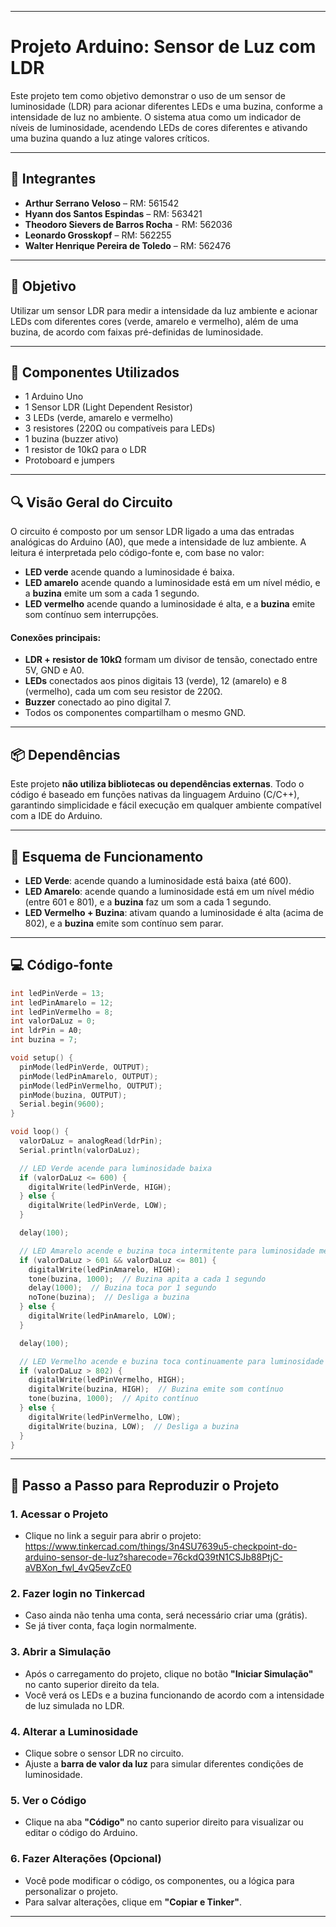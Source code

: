 
---

# Projeto Arduino: Sensor de Luz com LDR

Este projeto tem como objetivo demonstrar o uso de um sensor de luminosidade (LDR) para acionar diferentes LEDs e uma buzina, conforme a intensidade de luz no ambiente. O sistema atua como um indicador de níveis de luminosidade, acendendo LEDs de cores diferentes e ativando uma buzina quando a luz atinge valores críticos.

---

## 👥 Integrantes

- **Arthur Serrano Veloso** – RM: 561542  
- **Hyann dos Santos Espindas** – RM: 563421
- **Theodoro Sievers de Barros Rocha** - RM: 562036
- **Leonardo Grosskopf** – RM: 562255  
- **Walter Henrique Pereira de Toledo** – RM: 562476  

---

## 🎯 Objetivo

Utilizar um sensor LDR para medir a intensidade da luz ambiente e acionar LEDs com diferentes cores (verde, amarelo e vermelho), além de uma buzina, de acordo com faixas pré-definidas de luminosidade.

---

## 🧰 Componentes Utilizados

- 1 Arduino Uno  
- 1 Sensor LDR (Light Dependent Resistor)  
- 3 LEDs (verde, amarelo e vermelho)  
- 3 resistores (220Ω ou compatíveis para LEDs)  
- 1 buzina (buzzer ativo)  
- 1 resistor de 10kΩ para o LDR  
- Protoboard e jumpers  

---

## 🔍 Visão Geral do Circuito

O circuito é composto por um sensor LDR ligado a uma das entradas analógicas do Arduino (A0), que mede a intensidade de luz ambiente. A leitura é interpretada pelo código-fonte e, com base no valor:

- **LED verde** acende quando a luminosidade é baixa.
- **LED amarelo** acende quando a luminosidade está em um nível médio, e a **buzina** emite um som a cada 1 segundo.
- **LED vermelho** acende quando a luminosidade é alta, e a **buzina** emite som contínuo sem interrupções.

#### Conexões principais:
- **LDR + resistor de 10kΩ** formam um divisor de tensão, conectado entre 5V, GND e A0.
- **LEDs** conectados aos pinos digitais 13 (verde), 12 (amarelo) e 8 (vermelho), cada um com seu resistor de 220Ω.
- **Buzzer** conectado ao pino digital 7.
- Todos os componentes compartilham o mesmo GND.

---

## 📦 Dependências

Este projeto **não utiliza bibliotecas ou dependências externas**. Todo o código é baseado em funções nativas da linguagem Arduino (C/C++), garantindo simplicidade e fácil execução em qualquer ambiente compatível com a IDE do Arduino.

---

## 🔌 Esquema de Funcionamento

- **LED Verde**: acende quando a luminosidade está baixa (até 600).
- **LED Amarelo**: acende quando a luminosidade está em um nível médio (entre 601 e 801), e a **buzina** faz um som a cada 1 segundo.
- **LED Vermelho + Buzina**: ativam quando a luminosidade é alta (acima de 802), e a **buzina** emite som contínuo sem parar.

---

## 💻 Código-fonte

```cpp
int ledPinVerde = 13;
int ledPinAmarelo = 12;
int ledPinVermelho = 8;
int valorDaLuz = 0;
int ldrPin = A0;
int buzina = 7;

void setup() {
  pinMode(ledPinVerde, OUTPUT);
  pinMode(ledPinAmarelo, OUTPUT);
  pinMode(ledPinVermelho, OUTPUT);
  pinMode(buzina, OUTPUT);
  Serial.begin(9600);
}

void loop() {
  valorDaLuz = analogRead(ldrPin);
  Serial.println(valorDaLuz);

  // LED Verde acende para luminosidade baixa
  if (valorDaLuz <= 600) {
    digitalWrite(ledPinVerde, HIGH);
  } else {
    digitalWrite(ledPinVerde, LOW);
  }

  delay(100);

  // LED Amarelo acende e buzina toca intermitente para luminosidade média
  if (valorDaLuz > 601 && valorDaLuz <= 801) {
    digitalWrite(ledPinAmarelo, HIGH);
    tone(buzina, 1000);  // Buzina apita a cada 1 segundo
    delay(1000);  // Buzina toca por 1 segundo
    noTone(buzina);  // Desliga a buzina
  } else {
    digitalWrite(ledPinAmarelo, LOW);
  }

  delay(100);

  // LED Vermelho acende e buzina toca continuamente para luminosidade alta
  if (valorDaLuz > 802) {
    digitalWrite(ledPinVermelho, HIGH);
    digitalWrite(buzina, HIGH);  // Buzina emite som contínuo
    tone(buzina, 1000);  // Apito contínuo
  } else {
    digitalWrite(ledPinVermelho, LOW);
    digitalWrite(buzina, LOW);  // Desliga a buzina
  }
}
```

---

## 🧪 Passo a Passo para Reproduzir o Projeto

### 1. Acessar o Projeto
- Clique no link a seguir para abrir o projeto:  
https://www.tinkercad.com/things/3n4SU7639u5-checkpoint-do-arduino-sensor-de-luz?sharecode=76ckdQ39tN1CSJb88PtjC-aVBXon_fwl_4vQ5evZcE0

### 2. Fazer login no Tinkercad
- Caso ainda não tenha uma conta, será necessário criar uma (grátis).
- Se já tiver conta, faça login normalmente.

### 3. Abrir a Simulação
- Após o carregamento do projeto, clique no botão **"Iniciar Simulação"** no canto superior direito da tela.
- Você verá os LEDs e a buzina funcionando de acordo com a intensidade de luz simulada no LDR.

### 4. Alterar a Luminosidade
- Clique sobre o sensor LDR no circuito.
- Ajuste a **barra de valor da luz** para simular diferentes condições de luminosidade.

### 5. Ver o Código
- Clique na aba **"Código"** no canto superior direito para visualizar ou editar o código do Arduino.

### 6. Fazer Alterações (Opcional)
- Você pode modificar o código, os componentes, ou a lógica para personalizar o projeto.
- Para salvar alterações, clique em **"Copiar e Tinker"**.

---
